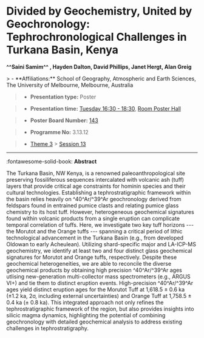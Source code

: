 # Divided by Geochemistry, United by Geochronology: Tephrochronological Challenges in Turkana Basin, Kenya

**^^Saini Samim^^ , Hayden Dalton, David Phillips, Janet Hergt, Alan Greig**

<!-- more -->> - **Affiliations:** School of Geography, Atmospheric and Earth Sciences, The University of Melbourne, Melbourne, Australia

> - **Presentation type:** Poster

> - **Presentation time:** [Tuesday 16:30 - 18:30](../sessions_comparison.md#__tabbed_2_6), [Room Poster Hall](../maps_venue.md#__tabbed_1_1)

> - **Poster Board Number:** [143](../map_poster_boards.md#tuesday)

> - **Programme No:** 3.13.12

> - [Theme 3](../theme3.md) > [Session 13](../sessions/session-3-13.md)

--- 

:fontawesome-solid-book: **Abstract**

The Turkana Basin, NW Kenya, is a renowned paleoanthropological site preserving fossiliferous sequences intercalated with volcanic ash (tuff) layers that provide critical age constraints for hominin species and their cultural technologies. Establishing a tephrostratigraphic framework within the basin relies heavily on ^40^Ar/^39^Ar geochronology derived from feldspars found in entrained pumice clasts and relating pumice glass chemistry to its host tuff. However, heterogeneous geochemical signatures found within volcanic products from a single eruption can complicate temporal correlation of tuffs.
Here, we investigate two key tuff horizons --- the Morutot and the Orange tuffs --- spanning a critical period of lithic technological advancement in the Turkana Basin (e.g., from developed Oldowan to early Acheulean). Utilizing shard-specific major and LA-ICP-MS geochemistry, we identify at least two and four distinct glass geochemical signatures for Morutot and Orange tuffs, respectively. Despite these geochemical heterogeneities, we are able to reconcile the diverse geochemical products by obtaining high precision ^40^Ar/^39^Ar ages utlising new-generation multi-collector mass spectrometers (e.g., ARGUS VI+) and tie them to distinct eruption events. High-precision ^40^Ar/^39^Ar ages yield distinct eruption ages for the Morutot Tuff at 1,618.5 ± 0.6 ka (±1.2 ka, 2σ, including external uncertainties) and Orange Tuff at 1,758.5 ± 0.4 ka (± 0.8 ka). This integrated approach not only refines the tephrostratigraphic framework of the region, but also provides insights into silicic magma dynamics, highlighting the potential of combining geochronology with detailed geochemical analysis to address existing challenges in tephrostratigraphy.

